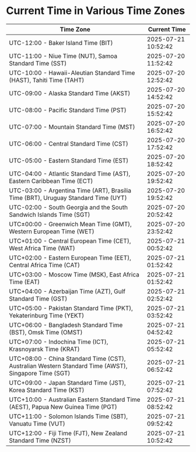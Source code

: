 # Current Time in Various Time Zones

| Time Zone | Current Time |
|-----------|--------------|
| UTC-12:00 - Baker Island Time (BIT) | 2025-07-21 10:52:42 |
| UTC-11:00 - Niue Time (NUT), Samoa Standard Time (SST) | 2025-07-20 11:52:42 |
| UTC-10:00 - Hawaii-Aleutian Standard Time (HAST), Tahiti Time (TAHT) | 2025-07-20 12:52:42 |
| UTC-09:00 - Alaska Standard Time (AKST) | 2025-07-20 14:52:42 |
| UTC-08:00 - Pacific Standard Time (PST) | 2025-07-20 15:52:42 |
| UTC-07:00 - Mountain Standard Time (MST) | 2025-07-20 16:52:42 |
| UTC-06:00 - Central Standard Time (CST) | 2025-07-20 17:52:42 |
| UTC-05:00 - Eastern Standard Time (EST) | 2025-07-20 18:52:42 |
| UTC-04:00 - Atlantic Standard Time (AST), Eastern Caribbean Time (ECT) | 2025-07-20 19:52:42 |
| UTC-03:00 - Argentina Time (ART), Brasília Time (BRT), Uruguay Standard Time (UYT) | 2025-07-20 19:52:42 |
| UTC-02:00 - South Georgia and the South Sandwich Islands Time (SGT) | 2025-07-20 20:52:42 |
| UTC±00:00 - Greenwich Mean Time (GMT), Western European Time (WET) | 2025-07-20 23:52:42 |
| UTC+01:00 - Central European Time (CET), West Africa Time (WAT) | 2025-07-21 00:52:42 |
| UTC+02:00 - Eastern European Time (EET), Central Africa Time (CAT) | 2025-07-21 01:52:42 |
| UTC+03:00 - Moscow Time (MSK), East Africa Time (EAT) | 2025-07-21 01:52:42 |
| UTC+04:00 - Azerbaijan Time (AZT), Gulf Standard Time (GST) | 2025-07-21 02:52:42 |
| UTC+05:00 - Pakistan Standard Time (PKT), Yekaterinburg Time (YEKT) | 2025-07-21 03:52:42 |
| UTC+06:00 - Bangladesh Standard Time (BST), Omsk Time (OMST) | 2025-07-21 04:52:42 |
| UTC+07:00 - Indochina Time (ICT), Krasnoyarsk Time (KRAT) | 2025-07-21 05:52:42 |
| UTC+08:00 - China Standard Time (CST), Australian Western Standard Time (AWST), Singapore Time (SGT) | 2025-07-21 06:52:42 |
| UTC+09:00 - Japan Standard Time (JST), Korea Standard Time (KST) | 2025-07-21 07:52:42 |
| UTC+10:00 - Australian Eastern Standard Time (AEST), Papua New Guinea Time (PGT) | 2025-07-21 08:52:42 |
| UTC+11:00 - Solomon Islands Time (SBT), Vanuatu Time (VUT) | 2025-07-21 09:52:42 |
| UTC+12:00 - Fiji Time (FJT), New Zealand Standard Time (NZST) | 2025-07-21 10:52:42 |
